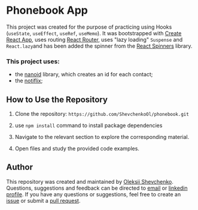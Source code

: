 # Phonebook App
This project was created for the purpose of practicing using Hooks (```useState```, ```useEffect```, ```useRef```, ```useMemo```). It was bootstrapped with [Create React App](https://github.com/facebook/create-react-app), uses routing [React Router](https://reactrouter.com/en/main), uses "lazy loading"
```Suspense``` and ```React.lazy```and has been added the spinner from the [React Spinners](https://mhnpd.github.io/react-loader-spinner/) library.

### This project uses:
* the [nanoid](https://www.npmjs.com/package/nanoid) library, which creates an id for each contact;
* the [notiflix](https://notiflix.github.io/notify);

## How to Use the Repository

1. Clone the repository: `https://github.com/ShevchenkoOl/phonebook.git`

2. use ```npm install``` command to install package dependencies

3. Navigate to the relevant section to explore the corresponding material.

4. Open files and study the provided code examples.

## Author
This repository was created and maintained by [Oleksii Shevchenko](https://shevchenkool.github.io/portfolio/). Questions, suggestions and feedback can be directed to [email](uzlabini@gmail.com) or [linkedin profile](linkedin.com/in/oleksii-shevchenko-535ab61b8).
If you have any questions or suggestions, feel free to create an [issue](https://github.com/ShevchenkoOl/phonebook/issues) or submit a [pull request](https://github.com/ShevchenkoOl/phonebook/pulls).
